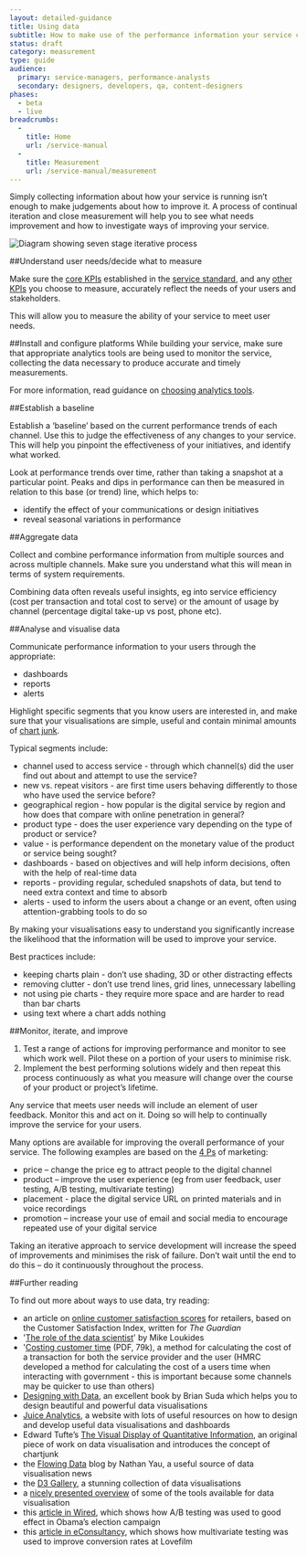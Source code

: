 ```yaml
---
layout: detailed-guidance
title: Using data
subtitle: How to make use of the performance information your service collects
status: draft
category: measurement
type: guide
audience:
  primary: service-managers, performance-analysts
  secondary: designers, developers, qa, content-designers
phases:
  - beta
  - live
breadcrumbs:
  -
    title: Home
    url: /service-manual
  -
    title: Measurement
    url: /service-manual/measurement
---
```


Simply collecting information about how your service is running isn’t enough to make judgements about how to improve it. A process of continual iteration and close measurement will help you to see what needs improvement and how to investigate ways of improving your service.

![Diagram showing seven stage iterative process](/service-manual/assets/images/kpis/monitor.png)

##Understand user needs/decide what to measure

Make sure the [core KPIs](/service-manual/measurement#what-will-you-measure) established in the [service standard](/service-manual/digital-by-default/index.html), and any [other KPIs](/service-manual/measurement/other-kpis.html) you choose to measure, accurately reflect the needs of your users and stakeholders.

This will allow you to measure the ability of your service to meet user needs.

##Install and configure platforms
While building your service, make sure that appropriate analytics tools are being used to monitor the service, collecting the data necessary to produce accurate and timely measurements.

For more information, read guidance on [choosing analytics tools](/service-manual/making-software/analytics-tools.html).

##Establish a baseline

Establish a ‘baseline’ based on the current performance trends of each channel. Use this to judge the effectiveness of any changes to your service. This will help you pinpoint the effectiveness of your initiatives, and identify what worked.

Look at performance trends over time, rather than taking a snapshot at a particular point. Peaks and dips in performance can then be measured in relation to this base (or trend) line, which helps to:

* identify the effect of your communications or design initiatives
* reveal seasonal variations in performance

##Aggregate data

Collect and combine performance information from multiple sources and across multiple channels. Make sure you understand what this will mean in terms of system requirements.

Combining data often reveals useful insights, eg into service efficiency (cost per transaction and total cost to serve) or the amount of usage by channel (percentage digital take-up vs post, phone etc).

##Analyse and visualise data

Communicate performance information to your users through the appropriate:

* dashboards
* reports
* alerts
 
Highlight specific segments that you know users are interested in, and make sure that your visualisations are simple, useful and contain minimal amounts of  [chart junk](http://en.wikipedia.org/wiki/Chartjunk).

Typical segments include:

* channel used to access service - through which channel(s) did the user find out about and attempt to use the service?
* new vs. repeat visitors - are first time users behaving differently to those who have used the service before?
* geographical region - how popular is the digital service by region and how does that compare with online penetration in general?
* product type - does the user experience vary depending on the type of product or service?
* value - is performance dependent on the monetary value of the product or service being sought?
* dashboards - based on objectives and will help inform decisions, often with the help of real-time data
* reports - providing regular, scheduled snapshots of data, but tend to need extra context and time to absorb
* alerts - used to inform the users about a change or an event, often using attention-grabbing tools to do so

By making your visualisations easy to understand you significantly increase the likelihood that the information will be used to improve your service.

Best practices include:

* keeping charts plain - don’t use shading, 3D or other distracting effects
* removing clutter - don’t use trend lines, grid lines, unnecessary labelling
* not using pie charts - they require more space and are harder to read than bar charts
* using text where a chart adds nothing

##Monitor, iterate, and improve

1.    Test a range of actions for improving performance and monitor to see which work well. Pilot these on a portion of your users to minimise risk.
2.    Implement the best performing solutions widely and then repeat this process continuously as what you measure will change over the course of your product or project’s lifetime.

Any service that meets user needs will include an element of user feedback. Monitor this and act on it. Doing so will help to continually improve the service for your users.

Many options are available for improving the overall performance of your service. The following examples are based on the [4 Ps](http://en.wikipedia.org/wiki/Marketing_mix) of marketing:

* price – change the price eg to attract people to the digital channel
* product – improve the user experience (eg from user feedback, user testing, A/B testing, multivariate testing)
* placement - place the digital service URL on printed materials and in voice recordings
* promotion – increase your use of email and social media to encourage repeated use of your digital service

Taking an iterative approach to service development will increase the speed of improvements and minimises the risk of failure. Don’t wait until the end to do this – do it continuously throughout the process.

##Further reading

To find out more about ways to use data, try reading:

* an article on [online customer satisfaction scores](http://www.guardian.co.uk/money/2010/dec/22/amazon-top-consumer-satisfaction) for retailers, based on the Customer Satisfaction Index, written for *The Guardian*
* '[The role of the data scientist](http://radar.oreilly.com/2010/06/what-is-data-science.html)' by Mike Loukides
* '[Costing customer time](http://www.hmrc.gov.uk/research/cost-of-time.pdf) (PDF, 79k), a method for calculating the cost of a transaction for both the service provider and the user (HMRC developed a method for calculating the cost of a users time when interacting with government - this is important because some channels may be quicker to use than others)
* [Designing with Data](http://www.fivesimplesteps.com/products/a-practical-guide-to-designing-with-data), an excellent book by Brian Suda which helps you to design beautiful and powerful data visualisations
* [Juice Analytics](http://www.juiceanalytics.com/), a website with lots of useful resources on how to design and develop useful data visualisations and dashboards
* Edward Tufte’s [The Visual Display of Quantitative Information](http://www.edwardtufte.com/tufte/books_vdqi), an original piece of work on data visualisation and introduces the concept of chartjunk
* the [Flowing Data](http://flowingdata.com/) blog by Nathan Yau, a useful source of data visualisation news
* the [D3 Gallery](https://github.com/mbostock/d3/wiki/Gallery), a stunning collection of data visualisations
* a [nicely presented overview](http://selection.datavisualization.ch/) of some of the tools available for data visualisation
* this [article in Wired](http://www.wired.com/business/2012/04/ff_abtesting/all/1), which shows how A/B testing was used to good effect in Obama’s election campaign
* this [article in eConsultancy](http://econsultancy.com/uk/blog/2454-q-a-lovefilm-s-craig-sullivan-on-a-b-and-multi-variate-testing), which shows how multivariate testing was used to improve conversion rates at Lovefilm
